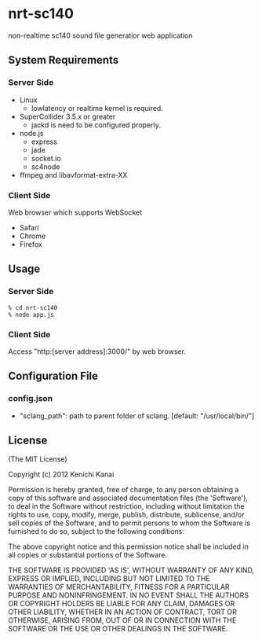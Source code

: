 nrt-sc140
=========

non-realtime sc140 sound file generatior web application

System Requirements
-------------------
### Server Side
  - Linux
    - lowlatency or realtime kernel is required.
  - SuperCollider 3.5.x or greater
    - jackd is need to be configured properly.
  - node.js
    - express
    - jade
    - socket.io
    - sc4node
  - ffmpeg and libavformat-extra-XX

### Client Side
Web browser which supports WebSocket

  - Safari
  - Chrome
  - Firefox

Usage
-----
### Server Side
```
% cd nrt-sc140
% node app.js 
```

### Client Side
Access "http:[server address]:3000/" by web browser.

Configuration File
-------------------
### config.json
  - "sclang_path": path to parent folder of sclang. [default: "/usr/local/bin/"]

License
-------
(The MIT License)

Copyright (c) 2012 Kenichi Kanai

Permission is hereby granted, free of charge, to any person obtaining a copy of this software and associated documentation files (the 'Software'), to deal in the Software without restriction, including without limitation the rights to use, copy, modify, merge, publish, distribute, sublicense, and/or sell copies of the Software, and to permit persons to whom the Software is furnished to do so, subject to the following conditions:

The above copyright notice and this permission notice shall be included in all copies or substantial portions of the Software.

THE SOFTWARE IS PROVIDED 'AS IS', WITHOUT WARRANTY OF ANY KIND, EXPRESS OR IMPLIED, INCLUDING BUT NOT LIMITED TO THE WARRANTIES OF MERCHANTABILITY, FITNESS FOR A PARTICULAR PURPOSE AND NONINFRINGEMENT. IN NO EVENT SHALL THE AUTHORS OR COPYRIGHT HOLDERS BE LIABLE FOR ANY CLAIM, DAMAGES OR OTHER LIABILITY, WHETHER IN AN ACTION OF CONTRACT, TORT OR OTHERWISE, ARISING FROM, OUT OF OR IN CONNECTION WITH THE SOFTWARE OR THE USE OR OTHER DEALINGS IN THE SOFTWARE.
